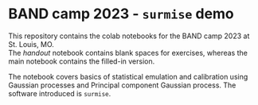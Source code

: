 # BAND camp 2023 - `surmise` demo

This repository contains the colab notebooks for the BAND camp 2023 at St. Louis, MO.  
The _handout_ notebook contains blank spaces for exercises, whereas the main notebook contains the filled-in version.

The notebook covers basics of statistical emulation and calibration using Gaussian processes and Principal component Gaussian process.  The software introduced is `surmise`.

